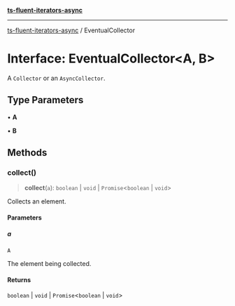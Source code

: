 [**ts-fluent-iterators-async**](../README.md)

---

[ts-fluent-iterators-async](../README.md) / EventualCollector

# Interface: EventualCollector\<A, B\>

A `Collector` or an `AsyncCollector`.

## Type Parameters

• **A**

• **B**

## Methods

### collect()

> **collect**(`a`): `boolean` \| `void` \| `Promise`\<`boolean` \| `void`\>

Collects an element.

#### Parameters

##### a

`A`

The element being collected.

#### Returns

`boolean` \| `void` \| `Promise`\<`boolean` \| `void`\>
